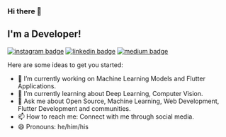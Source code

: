### Hi there 👋

## I'm a Developer!

[![instagram badge](https://img.shields.io/badge/instagram-amberkakkar01-0077b5?style=social&logo=instagram)](https://instagram.com/amberkakkar01)
[![linkedin badge](https://img.shields.io/badge/linkedin-amber-kakkar-242138193-0077b5?style=social&logo=linkedin)](https://www.linkedin.com/in/amber-kakkar-242138193)
[![medium badge](https://img.shields.io/badge/medium-amberkakkar01-0077b5?style=medium)](https://medium.com/@amberkakkar01)


Here are some ideas to get you started:

- 🔭 I’m currently working on Machine Learning Models and Flutter Applications.
- 🌱 I’m currently learning about Deep Learning, Computer Vision.
- 💬 Ask me about Open Source, Machine Learning, Web Development, Flutter Development and communities.
- 📫 How to reach me: Connect with me through social media.
- 😄 Pronouns: he/him/his

